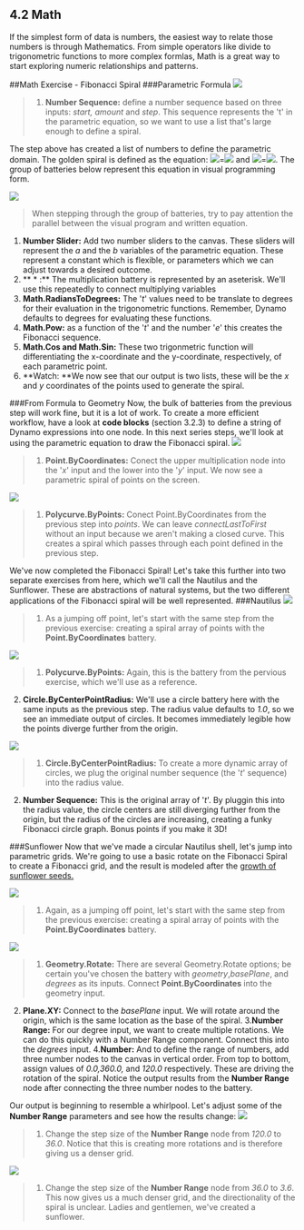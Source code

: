 ## 4.2 Math
If the simplest form of data is numbers, the easiest way to relate those numbers is through Mathematics. From simple operators like divide to trigonometric functions to more complex formlas, Math is a great way to start exploring numeric relationships and patterns.

##Math Exercise - Fibonacci Spiral
###Parametric Formula
![](images/4-2/4-2-5/01.png)
>1. **Number Sequence:** define a number sequence based on three inputs: *start, amount* and *step*.  This sequence represents the 't' in the parametric equation, so we want to use a list that's large enough to define a spiral.

The step above has created a list of numbers to define the parametric domain.  The golden spiral is defined as the equation:  ![](images/4-2/4-2-5/x.gif)=![](images/4-2/4-2-5/goldenSpiral.gif) and
![](images/4-2/4-2-5/y.gif)=![](images/4-2/4-2-5/goldenSpiral2.gif). The group of batteries below represent this equation in visual programming form.

![](images/4-2/4-2-5/02.png)
> When stepping through the group of batteries, try to pay attention the parallel between the visual program and written equation.
1. **Number Slider:** Add two number sliders to the canvas.  These sliders will represent the *a* and the *b* variables of the parametric equation.  These represent a constant which is flexible, or parameters which we can adjust towards a desired outcome.
2. ** * :** The multiplication battery is represented by an aseterisk.  We'll use this repeatedly to connect multiplying variables
3. **Math.RadiansToDegrees:** The '*t*' values need to be translate to degrees for their evaluation in the trigonometric functions.  Remember, Dynamo defaults to degrees for evaluating these functions.
4. **Math.Pow:** as a function of the '*t*' and the number '*e*' this creates the Fibonacci sequence.
5. **Math.Cos and Math.Sin:**  These two trigonmetric function will differentiating the x-coordinate and the y-coordinate, respectively, of each parametric point.
6.  **Watch: **We now see that our output is two lists, these will be the *x* and *y* coordinates of the points used to generate the spiral.


###From Formula to Geometry
Now, the bulk of batteries from the previous step will work fine, but it is a lot of work.  To create a more efficient workflow, have a look at **code blocks** (section 3.2.3) to define a string of Dynamo expressions into one node.  In this next series steps, we'll look at using the parametric equation to draw the Fibonacci spiral.
![](images/4-2/4-2-5/03.png)
> 1. **Point.ByCoordinates:** Conect the upper multiplication node into the '*x*' input and the lower into the '*y*' input. We now see a parametric spiral of points on the screen.

![](images/4-2/4-2-5/03aaa.png)
> 1. **Polycurve.ByPoints:** Conect Point.ByCoordinates from the previous step into *points*.  We can leave *connectLastToFirst* without an input because we aren't making a closed curve.  This creates a spiral which passes through each point defined in the previous step.

We've now completed the Fibonacci Spiral!  Let's take this further into two separate exercises from here, which we'll call the Nautilus and the Sunflower.  These are abstractions of natural systems, but the two different applications of the Fibonacci spiral will be well represented.
###Nautilus
![](images/4-2/4-2-5/03.png)
> 1. As a jumping off point, let's start with the same step from the previous exercise: creating a spiral array of points with the **Point.ByCoordinates** battery.

![](images/4-2/4-2-5/03aa.png)
> 1. **Polycurve.ByPoints:** Again, this is the battery from the pervious exercise, which we'll use as a reference.
2. **Circle.ByCenterPointRadius:** We'll use a circle battery here with the same inputs as the previous step.  The radius value defaults to *1.0*, so we see an immediate output of circles. It becomes immediately legible how the points diverge further from the origin.

![](images/4-2/4-2-5/03a.png)
> 1. **Circle.ByCenterPointRadius:** To create a more dynamic array of circles, we plug the original number sequence (the '*t*' sequence) into the radius value.
2. **Number Sequence:** This is the original array of '*t*'.  By pluggin this into the radius value, the circle centers are still diverging further from the origin, but the radius of the circles are increasing, creating a funky Fibonacci circle graph.  Bonus points if you make it 3D!

###Sunflower
Now that we've made a circular Nautilus shell, let's jump into parametric grids.  We're going to use a basic rotate on the Fibonacci Spiral to create a Fibonacci grid, and the result is modeled after the [growth of sunflower seeds.](http://ms.unimelb.edu.au/~segerman/papers/sunflower_spiral_fibonacci_metric.pdf)

![](images/4-2/4-2-5/03.png)
> 1. Again, as a jumping off point, let's start with the same step from the previous exercise: creating a spiral array of points with the **Point.ByCoordinates** battery.

![](images/4-2/4-2-5/04.png)
> 1. **Geometry.Rotate:** There are several Geometry.Rotate options; be certain you've chosen the battery with *geometry*,*basePlane*, and *degrees* as its inputs.  Connect **Point.ByCoordinates** into the geometry input.
2. **Plane.XY:** Connect to the *basePlane* input. We will rotate around the origin, which is the same location as the base of the spiral.
3.**Number Range:** For our degree input, we want to create multiple rotations. We can do this quickly with a Number Range component.  Connect this into the *degrees* input.
4.**Number:** And to define the range of numbers, add three number nodes to the canvas in vertical order. From top to bottom, assign values of *0.0,360.0,* and *120.0* respectively.  These are driving the rotation of the spiral.  Notice the output results from the **Number Range** node after connecting the three number nodes to the battery.

Our output is beginning to resemble a whirlpool.  Let's adjust some of the **Number Range** parameters and see how the results change:
![](images/4-2/4-2-5/05.png)
> 1. Change the step size of the **Number Range** node from *120.0* to *36.0*.  Notice that this is creating more rotations and is therefore giving us a denser grid.

![](images/4-2/4-2-5/06.png)
> 1. Change the step size of the **Number Range** node from *36.0* to *3.6*.  This now gives us a much denser grid, and the directionality of the spiral is unclear.  Ladies and gentlemen, we've created a sunflower.

